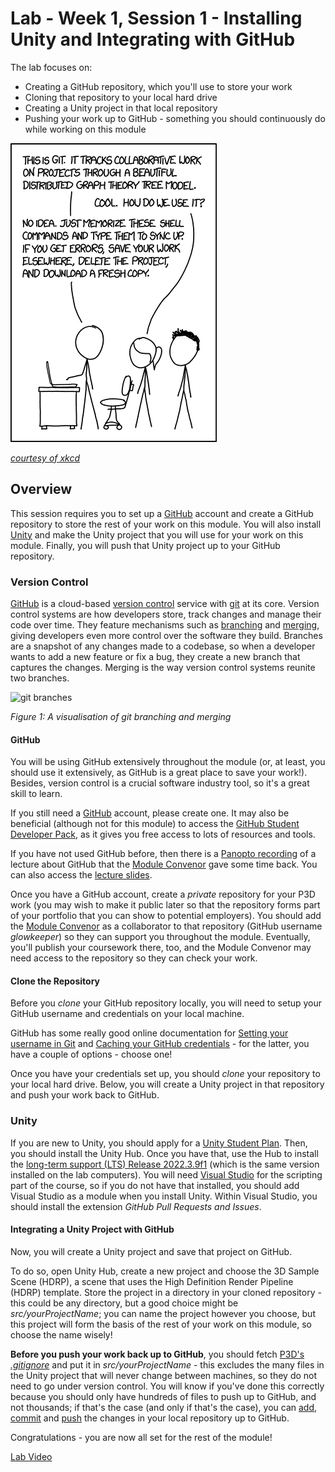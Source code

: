 # Lab - Week 1, Session 1 - Installing Unity and Integrating with GitHub

The lab focuses on:

+ Creating a GitHub repository, which you'll use to store your work
+ Cloning that repository to your local hard drive
+ Creating a Unity project in that local repository
+ Pushing your work up to GitHub - something you should continuously do while working on this module

![git](./images/git.png)

[_courtesy of xkcd_](https://imgs.xkcd.com/comics/git.png)

## Overview

This session requires you to set up a [GitHub](https://github.com/) account and create a GitHub repository to store the rest of your work on this module. You will also install [Unity](https://unity3d.com/unity/qa/lts-releases) and make the Unity project that you will use for your work on this module. Finally, you will push that Unity project up to your GitHub repository.

### Version Control

[GitHub](https://github.com/) is a cloud-based [version control](https://www.atlassian.com/git/tutorials/what-is-version-control) service with [git](https://git-scm.com/) at its core. Version control systems are how developers store, track changes and manage their code over time. They feature mechanisms such as [branching](https://www.atlassian.com/git/tutorials/using-branches) and [merging](https://www.atlassian.com/git/tutorials/using-branches/git-merge), giving developers even more control over the software they build. Branches are a snapshot of any changes made to a codebase, so when a developer wants to add a new feature or fix a bug, they create a new branch that captures the changes. Merging is the way version control systems reunite two branches.

![git branches](./images/gitBranchingandMerging.png)

_Figure 1: A visualisation of git branching and merging_

#### GitHub

You will be using GitHub extensively throughout the module (or, at least, you should use it extensively, as GitHub is a great place to save your work!). Besides, version control is a crucial software industry tool, so it's a great skill to learn.

If you still need a [GitHub](https://github.com/) account, please create one. It may also be beneficial (although not for this module) to access the [GitHub Student Developer Pack](https://education.github.com/pack), as it gives you free access to lots of resources and tools.

If you have not used GitHub before, then there is a [Panopto recording](https://sussex.cloud.panopto.eu/Panopto/Pages/Viewer.aspx?id=57307baa-f78e-42a8-8e5c-ac40012ddc4a) of a lecture about GitHub that the  [Module Convenor](https://github.com/glowkeeper/Programmingfor3D#maintainer) gave some time back. You can also access the [lecture slides](../githubPresentation.pdf).

Once you have a GitHub account, create a _private_ repository for your P3D work (you may wish to make it public later so that the repository forms part of your portfolio that you can show to potential employers). You should add the [Module Convenor](https://github.com/glowkeeper/Programmingfor3D#maintainer) as a collaborator to that repository (GitHub username _glowkeeper_) so they can support you throughout the module. Eventually, you'll publish your coursework there, too, and the Module Convenor may need access to the repository so they can check your work.

#### Clone the Repository

Before you _clone_ your GitHub repository locally, you will need to setup your GitHub username and credentials on your local machine.

GitHub has some really good online documentation for [Setting your username in Git](https://docs.github.com/en/get-started/getting-started-with-git/setting-your-username-in-git) and [Caching your GitHub credentials](https://docs.github.com/en/get-started/getting-started-with-git/caching-your-github-credentials-in-git) - for the latter, you have a couple of options - choose one!

Once you have your credentials set up, you should _clone_ your repository to your local hard drive. Below, you will create a Unity project in that repository and push your work back to GitHub.

### Unity

If you are new to Unity, you should apply for a [Unity Student Plan](https://unity.com/products/unity-student). Then, you should install the Unity Hub. Once you have that, use the Hub to install the [long-term support (LTS) Release 2022.3.9f1](https://unity3d.com/unity/qa/lts-releases) (which is the same version installed on the lab computers). You will need [Visual Studio](https://visualstudio.microsoft.com/) for the scripting part of the course, so if you do not have that installed, you should add Visual Studio as a module when you install Unity. Within Visual Studio, you should install the extension _GitHub Pull Requests and Issues_.

#### Integrating a Unity Project with GitHub

Now, you will create a Unity project and save that project on GitHub.

To do so, open Unity Hub, create a new project and choose the 3D Sample Scene (HDRP), a scene that uses the High Definition Render Pipeline (HDRP) template. Store the project in a directory in your cloned repository - this could be any directory, but a good choice might be _src/yourProjectName_; you can name the project however you choose, but this project will form the basis of the rest of your work on this module, so choose the name wisely!

**Before you push your work back up to GitHub**, you should fetch [P3D's _.gitignore_](https://github.com/glowkeeper/P3D/blob/main/src/unity/.gitignore) and put it in _src/yourProjectName_ - this excludes the many files in the Unity project that will never change between machines, so they do not need to go under version control. You will know if you've done this correctly because you should only have hundreds of files to push up to GitHub, and not thousands; if that's the case (and only if that's the case), you can [add](https://github.com/git-guides/git-add), [commit](https://github.com/git-guides/git-commit) and [push](https://github.com/git-guides/git-push) the changes in your local repository up to GitHub.

Congratulations - you are now all set for the rest of the module!

[Lab Video](https://youtu.be/3D1InjqyKrU)
